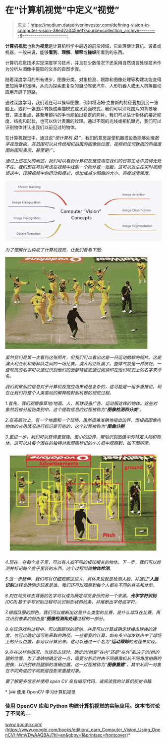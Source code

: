 # 在“计算机视觉”中定义“视觉”

> 原文：<https://medium.datadriveninvestor.com/defining-vision-in-computer-vision-38ed2a045eef?source=collection_archive---------8----------------------->

**计算机视觉**也称为**视觉**是计算机科学中最近的前沿领域，它处理使计算机、设备或机器，一般来说，能够**看到**、**理解**、**解释**或**操纵**所看到的东西。

计算机视觉技术实现深度学习技术，并且在少数情况下还采用自然语言处理技术作为分析从图像中提取的文本的自然步骤。

随着深度学习的所有进步，图像分类、对象检测、跟踪和图像处理等构建功能变得更加简单和准确，从而为探索更复杂的自动驾驶汽车、人形机器人或无人机等自动应用开辟了道路。

通过深度学习，我们现在可以操纵图像，例如将汤姆·克鲁斯的特征叠加到另一张脸上。或将一张图片转换成素描模式或水彩画模式。我们可以消除图片的背景噪音，突出重点，甚至用颤抖的手也能拍出稳定的照片。我们可以估计物体的接近程度、结构和形状，也可以估计表面的纹理。通过不同的光线或相机曝光，我们可以识别物体并认出我们以前见过的物体。

在计算机视觉中，通过说“*使计算机* ***见*** ”，我们的意思是使机器或设备能够处理*数字视觉数据，其范围可以从传统相机拍摄的图像到位置、视频和任何数据的热强度图的图形表示，甚至更广。*

*通过上述定义的阐述，我们可以看到计算机视觉应用在我们的日常生活中变得无处不在。我们现在可以考虑在视频中找到一个物体或一张脸，这可以发生在实时视频馈送中，理解视频中的运动和模式，增加或减少图像的大小、亮度或清晰度。*

*![](img/027799927482bc413a4eb4c8f7abd729.png)*

*为了理解什么构成了计算机视觉，让我们看看下图:*

*![](img/eabc11e4313333e387617122f6d2a116.png)*

*虽然我们是第一次看到这张照片，但我们可以看出这是一只运动蟋蟀的照片。这是澳大利亚队和南非队之间的一场比赛，澳大利亚队赢了。整体气氛是一种庆祝，一些球员的名字可以通过识别他们的面部特征或通过阅读印在他们球衣上的名字来命名。*

*我们观察到的信息对于计算机视觉应用来说是复杂的，这可能是一组多重推论。现在让我们将整个人类驱动的解释映射到机器的视觉过程。*

*1.首先，我们观察像草地/地面、人、板球设备广告、运动服这样的物体。这些对象然后被分组到类别中。这个提取信息的过程被称为“**图像检测和分类**”。*

*2.在高层次上，有一个地面和一个球场，虽然很难准确地指出边界，但根据图像内物体的占用情况进行标记是可能的，这个过程被称为“**图像分割***

*3.更进一步，我们可以获得更智能、更小的边界，帮助识别图像中的特定人物和物体。这可以从每个潜在的独特对象周围标记的小方框中观察到，如下图所示。*

*![](img/ae0972c76189bda8a09fc6f40302b636.png)*

*4.现在，在每个盒子里，可以有人或不同的板球相关的物体。下一步，我们可以检测并标记每个盒子里装的东西。这个过程叫做**物体检测**。*

*5.进一步延伸，我们可以仔细观察这些人，具体来说就是检测人脸，并通过"**人脸识别**过程准确确定玩家是谁。我们还可以观察到每个人都有不同的身高和体型。*

*6.刻在球员球衣背面的名字可以成为确定球员身份的另一个来源。**光学字符识别** (OCR)基于手写识别过程可以识别形状和线条，并推断出字母或字符。*

*7.根据队服的颜色，我们可以推断出这是什么类型的比赛，是什么球队在比赛。再次识别像素的颜色是“**图像检测和处理**过程的一部分。*

*8.在玩游戏的过程中，可以跟踪球的运动，并且可以计算或确定球撞击球棒的速度。也可以确定球可能采取的路径。一些重要的计算，如有多少球发球击中了球场上的什么位置，都可以计算出来。这可以通过一个名为“**运动跟踪**的过程来实现。*

*9.存在这样的情况，当球员击球时，确定他/她是“在内”还是“在外”取决于他/她的腿的位置。为了准确地确定这一点，需要分析此时由不同摄像机从不同角度拍摄的图像，以识别球员腿部的准确位置。这一过程被称为“**图像重建**”，其中从同一对象在不同角度的不同断层投影来重建对象。*

*要了解更多信息并使用 open CV 亲自编写代码，请阅读我的计算机视觉书籍:*

*[](https://www.google.com/books/edition/Learn_Computer_Vision_Using_OpenCV/-WmVDwAAQBAJ?hl=en&gbpv=1&printsec=frontcover) [## 使用 OpenCV 学习计算机视觉

### 使用 OpenCV 库和 Python 构建计算机视觉的实际应用。这本书讨论了不同的…

www.google.com](https://www.google.com/books/edition/Learn_Computer_Vision_Using_OpenCV/-WmVDwAAQBAJ?hl=en&gbpv=1&printsec=frontcover)*